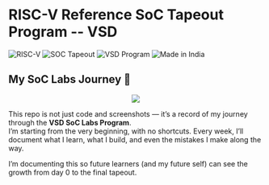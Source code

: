 # RISC-V Reference SoC Tapeout Program -- VSD
![RISC-V](https://img.shields.io/badge/RISC--V-Processor-blue?logo=risc-v&logoColor=white)
![SOC Tapeout](https://img.shields.io/badge/SoC-Tapeout-blue)
![VSD Program](https://img.shields.io/badge/VSD-Program-orange)
![Made in India](https://img.shields.io/badge/Made%20in-India-green?logo=india&logoColor=white)

## My SoC Labs Journey 🚀
<p align="center">
  <img src="https://img.shields.io/badge/From%20Design%20to%20Silicon-with%20Industry--Grade%20Tools-blueviolet?style=for-the-badge" />
</p>



This repo is not just code and screenshots — it’s a record of my journey through the **VSD SoC Labs Program**.  
I’m starting from the very beginning, with no shortcuts. Every week, I’ll document what I learn, what I build, and even the mistakes I make along the way. 

I’m documenting this so future learners (and my future self) can see the growth from day 0 to the final tapeout.

